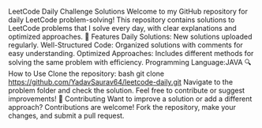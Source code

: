 LeetCode Daily Challenge Solutions
Welcome to my GitHub repository for daily LeetCode problem-solving! This repository contains solutions to LeetCode problems that I solve every day, with clear explanations and optimized approaches.
📌 Features
Daily Solutions: New solutions uploaded regularly.
Well-Structured Code: Organized solutions with comments for easy understanding.
Optimized Approaches: Includes different methods for solving the same problem with efficiency.
Programming Language:JAVA
🔍 How to Use
Clone the repository:
bash
git clone https://github.com/YadavSaurav64/leetcode-daily.git
Navigate to the problem folder and check the solution.
Feel free to contribute or suggest improvements!
🤝 Contributing
Want to improve a solution or add a different approach? Contributions are welcome! Fork the repository, make your changes, and submit a pull request.
